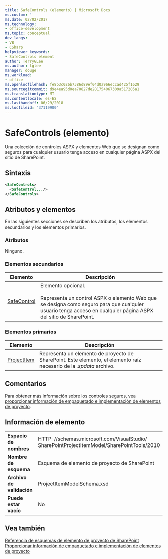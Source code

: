 ```yaml
---
title: SafeControls (elemento) | Microsoft Docs
ms.custom: ''
ms.date: 02/02/2017
ms.technology:
- office-development
ms.topic: conceptual
dev_langs:
- VB
- CSharp
helpviewer_keywords:
- SafeControls element
author: TerryGLee
ms.author: tglee
manager: douge
ms.workload:
- office
ms.openlocfilehash: fe8b3c026b7386d89ef04d0a966eccad425f1629
ms.sourcegitcommit: d9e4ea95d0ea70827de281754067309a517205a1
ms.translationtype: MT
ms.contentlocale: es-ES
ms.lasthandoff: 06/29/2018
ms.locfileid: "37119900"
---
```

# <a name="safecontrols-element"></a>SafeControls (elemento)
  Una colección de controles ASPX y elementos Web que se designan como seguros para cualquier usuario tenga acceso en cualquier página ASPX del sitio de SharePoint.  
  
## <a name="syntax"></a>Sintaxis  
  
```xml  
<SafeControls>  
  <SafeControl.../>  
</SafeControls>  
```  
  
## <a name="attributes-and-elements"></a>Atributos y elementos
 En las siguientes secciones se describen los atributos, los elementos secundarios y los elementos primarios.  
  
### <a name="attributes"></a>Atributos  
 Ninguno.  
  
### <a name="child-elements"></a>Elementos secundarios
  
|Elemento|Descripción|  
|-------------|-----------------|  
|[SafeControl](../sharepoint/safecontrol-element.md)|Elemento opcional.<br /><br /> Representa un control ASPX o elemento Web que se designa como seguro para que cualquier usuario tenga acceso en cualquier página ASPX del sitio de SharePoint.|  
  
### <a name="parent-elements"></a>Elementos primarios
  
|Elemento|Descripción|  
|-------------|-----------------|  
|[ProjectItem](../sharepoint/projectitem-element.md)|Representa un elemento de proyecto de SharePoint. Este elemento, el elemento raíz necesario de la *.spdata* archivo.|  
  
## <a name="remarks"></a>Comentarios  
 Para obtener más información sobre los controles seguros, vea [proporcionar información de empaquetado e implementación de elementos de proyecto](../sharepoint/providing-packaging-and-deployment-information-in-project-items.md).  
  
## <a name="element-information"></a>Información de elemento
  
|||  
|-|-|  
|**Espacio de nombres**|HTTP<nolink>: //schemas.microsoft.com/VisualStudio/<br>SharePointProjectItemModel/SharePointTools/2010|  
|**Nombre de esquema**|Esquema de elemento de proyecto de SharePoint|  
|**Archivo de validación**|ProjectItemModelSchema.xsd|  
|**Puede estar vacío**|No|  
  
## <a name="see-also"></a>Vea también
 [Referencia de esquemas de elemento de proyecto de SharePoint](../sharepoint/sharepoint-project-item-schema-reference.md)   
 [Proporcionar información de empaquetado e implementación de elementos de proyecto](../sharepoint/providing-packaging-and-deployment-information-in-project-items.md)  
  
